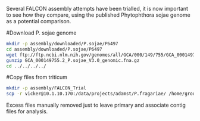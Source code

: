 Several FALCON assembly attempts have been trialled, it is now important to see how they compare, using the published Phytophthora sojae genome as a potential comparison.

#Download P. sojae genome

```bash
mkdir -p assembly/downloaded/P.sojae/P6497
cd assembly/downloaded/P.sojae/P6497
wget ftp://ftp.ncbi.nlm.nih.gov/genomes/all/GCA/000/149/755/GCA_000149755.2_P.sojae_V3.0/GCA_000149755.2_P.sojae_V3.0_genomic.fna.gz
gunzip GCA_000149755.2_P.sojae_V3.0_genomic.fna.gz
cd ../../../../
```

#Copy files from triticum

```bash
mkdir -p assembly/FALCON_Trial
scp -r vicker@10.1.10.170:/data/projects/adamst/P.fragariae/ /home/groups/harrisonlab/project_files/phytophthora_fragariae/assembly/FALCON_Trial
```

Excess files manually removed just to leave primary and associate contig files for analysis.
